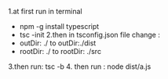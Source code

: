 1.at first run in terminal
 - npm -g install typescript
 - tsc  -init
 2.then in tsconfig.json file change :
  - outDir: ./ to outDir:./dist
  - rootDir: ./ to rootDir: ./src

3.then run: tsc -b
4. then run : node dist/a.js